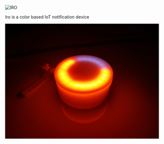 ![IRO](./documentation/iro.png)

Iro is a color based IoT notification device

![DEVICE](./documentation/poster.jpg)